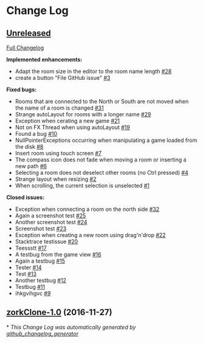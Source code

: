 # Change Log

## [Unreleased](https://github.com/vatbub/zorkClone/tree/HEAD)

[Full Changelog](https://github.com/vatbub/zorkClone/compare/zorkClone-1.0...HEAD)

**Implemented enhancements:**

- Adapt the room size in the editor to the room name length [\#28](https://github.com/vatbub/zorkClone/issues/28)
- create a button "File GitHub issue" [\#3](https://github.com/vatbub/zorkClone/issues/3)

**Fixed bugs:**

- Rooms that are connected to the North or South are not moved when the name of a room is changed [\#31](https://github.com/vatbub/zorkClone/issues/31)
- Strange autoLayout for rooms with a longer name [\#29](https://github.com/vatbub/zorkClone/issues/29)
- Exception when cerating a new game [\#21](https://github.com/vatbub/zorkClone/issues/21)
- Not on FX Thread when using autoLayout [\#19](https://github.com/vatbub/zorkClone/issues/19)
- Found a bug [\#10](https://github.com/vatbub/zorkClone/issues/10)
- NullPointerExceptions occurring when manipulating a game loaded from the disk [\#8](https://github.com/vatbub/zorkClone/issues/8)
- Insert room using touch screen [\#7](https://github.com/vatbub/zorkClone/issues/7)
- The compass icon does not fade when moving a room or inserting a new path [\#6](https://github.com/vatbub/zorkClone/issues/6)
- Selecting a room does not deselect other rooms \(no Ctrl pressed\) [\#4](https://github.com/vatbub/zorkClone/issues/4)
- Strange layout when resizing [\#2](https://github.com/vatbub/zorkClone/issues/2)
- When scrolling, the current selection is unselected [\#1](https://github.com/vatbub/zorkClone/issues/1)

**Closed issues:**

- Exception when connecting a room on the north side [\#32](https://github.com/vatbub/zorkClone/issues/32)
- Again a screenshot test [\#25](https://github.com/vatbub/zorkClone/issues/25)
- Another screenshot test [\#24](https://github.com/vatbub/zorkClone/issues/24)
- Screenshot test [\#23](https://github.com/vatbub/zorkClone/issues/23)
- Exception when creating a new room using drag'n'drop [\#22](https://github.com/vatbub/zorkClone/issues/22)
- Stacktrace testissue [\#20](https://github.com/vatbub/zorkClone/issues/20)
- Teessstt [\#17](https://github.com/vatbub/zorkClone/issues/17)
- A testbug from the game view [\#16](https://github.com/vatbub/zorkClone/issues/16)
- Again a testbug [\#15](https://github.com/vatbub/zorkClone/issues/15)
- Tester [\#14](https://github.com/vatbub/zorkClone/issues/14)
- Test [\#13](https://github.com/vatbub/zorkClone/issues/13)
- Another testbug [\#12](https://github.com/vatbub/zorkClone/issues/12)
- Testbug [\#11](https://github.com/vatbub/zorkClone/issues/11)
- ihkgvihgvc [\#9](https://github.com/vatbub/zorkClone/issues/9)

## [zorkClone-1.0](https://github.com/vatbub/zorkClone/tree/zorkClone-1.0) (2016-11-27)


\* *This Change Log was automatically generated by [github_changelog_generator](https://github.com/skywinder/Github-Changelog-Generator)*